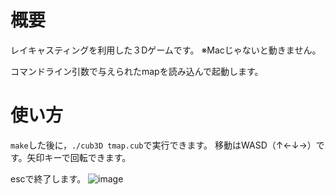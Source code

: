 # 概要
レイキャスティングを利用した３Dゲームです。
※Macじゃないと動きません。

コマンドライン引数で与えられたmapを読み込んで起動します。
# 使い方
```make```した後に，```./cub3D tmap.cub```で実行できます。
移動はWASD（↑←↓→）です。矢印キーで回転できます。

escで終了します。
![image](https://user-images.githubusercontent.com/69485262/190378432-125840de-4e70-49f0-b317-98543f8d4ee0.png)
